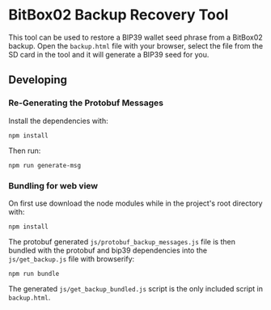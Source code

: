 # BitBox02 Backup Recovery Tool

This tool can be used to restore a BIP39 wallet seed phrase from a BitBox02 backup.
Open the `backup.html` file with your browser, select the file from the SD card in the
tool and it will generate a BIP39 seed for you.

## Developing

### Re-Generating the Protobuf Messages

Install the dependencies with:

    npm install

Then run:

    npm run generate-msg

### Bundling for web view

On first use download the node modules while in the project's root directory with:

    npm install

The protobuf generated `js/protobuf_backup_messages.js` file is then bundled with the
protobuf and bip39 dependencies into the `js/get_backup.js` file with browserify:

    npm run bundle

The generated `js/get_backup_bundled.js` script is the only included script in
`backup.html`.

